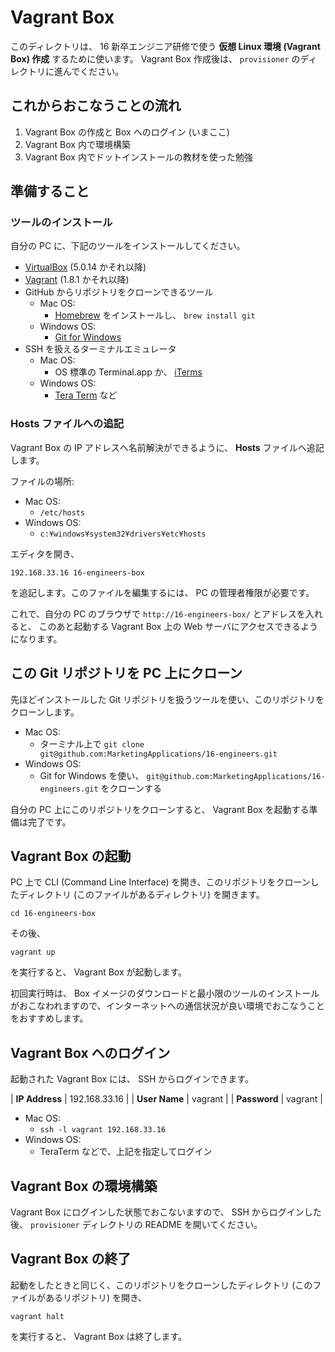 Vagrant Box
===========

このディレクトリは、 16 新卒エンジニア研修で使う **仮想 Linux 環境 (Vagrant Box) 作成** するために使います。
Vagrant Box 作成後は、 `provisioner` のディレクトリに進んでください。


これからおこなうことの流れ
--------------------------

1. Vagrant Box の作成と Box へのログイン (いまここ)
2. Vagrant Box 内で環境構築
3. Vagrant Box 内でドットインストールの教材を使った勉強


準備すること
------------

### ツールのインストール

自分の PC に、下記のツールをインストールしてください。

+ [VirtualBox](https://www.virtualbox.org/) (5.0.14 かそれ以降)
+ [Vagrant](https://www.vagrantup.com/) (1.8.1 かそれ以降)
+ GitHub からリポジトリをクローンできるツール
    + Mac OS:
        + [Homebrew](http://brew.sh/) をインストールし、 `brew install git`
    + Windows OS:
        + [Git for Windows](https://git-for-windows.github.io/)
+ SSH を扱えるターミナルエミュレータ
    + Mac OS:
        + OS 標準の Terminal.app か、 [iTerms](https://www.iterm2.com/)
    + Windows OS:
        + [Tera Term](https://osdn.jp/projects/ttssh2/) など

### Hosts ファイルへの追記

Vagrant Box の IP アドレスへ名前解決ができるように、 **Hosts** ファイルへ追記します。

ファイルの場所:

* Mac OS:
    * `/etc/hosts`
* Windows OS:
    * `c:¥windows¥system32¥drivers¥etc¥hosts`

エディタを開き、

    192.168.33.16 16-engineers-box

を追記します。このファイルを編集するには、 PC の管理者権限が必要です。

これで、自分の PC のブラウザで `http://16-engineers-box/` とアドレスを入れると、
このあと起動する Vagrant Box 上の Web サーバにアクセスできるようになります。


この Git リポジトリを PC 上にクローン
-------------------------------------

先ほどインストールした Git リポジトリを扱うツールを使い、このリポジトリをクローンします。

+ Mac OS:
    + ターミナル上で `git clone git@github.com:MarketingApplications/16-engineers.git`
+ Windows OS:
    + Git for Windows を使い、 `git@github.com:MarketingApplications/16-engineers.git` をクローンする

自分の PC 上にこのリポジトリをクローンすると、 Vagrant Box を起動する準備は完了です。


Vagrant Box の起動
------------------

PC 上で CLI (Command Line Interface) を開き、このリポジトリをクローンしたディレクトリ (このファイルがあるディレクトリ) を開きます。

    cd 16-engineers-box

その後、

    vagrant up

を実行すると、 Vagrant Box が起動します。

初回実行時は、 Box イメージのダウンロードと最小限のツールのインストールがおこなわれますので、インターネットへの通信状況が良い環境でおこなうことをおすすめします。


Vagrant Box へのログイン
------------------------

起動された Vagrant Box には、 SSH からログインできます。

| **IP Address** | 192.168.33.16 |
| **User Name**  | vagrant       |
| **Password**   | vagrant       |

+ Mac OS:
    + `ssh -l vagrant 192.168.33.16`
+ Windows OS:
    + TeraTerm などで、上記を指定してログイン


Vagrant Box の環境構築
----------------------

Vagrant Box にログインした状態でおこないますので、 SSH からログインした後、 `provisioner` ディレクトリの README を開いてください。


Vagrant Box の終了
------------------

起動をしたときと同じく、このリポジトリをクローンしたディレクトリ (このファイルがあるリポジトリ) を開き、

    vagrant halt

を実行すると、 Vagrant Box は終了します。
